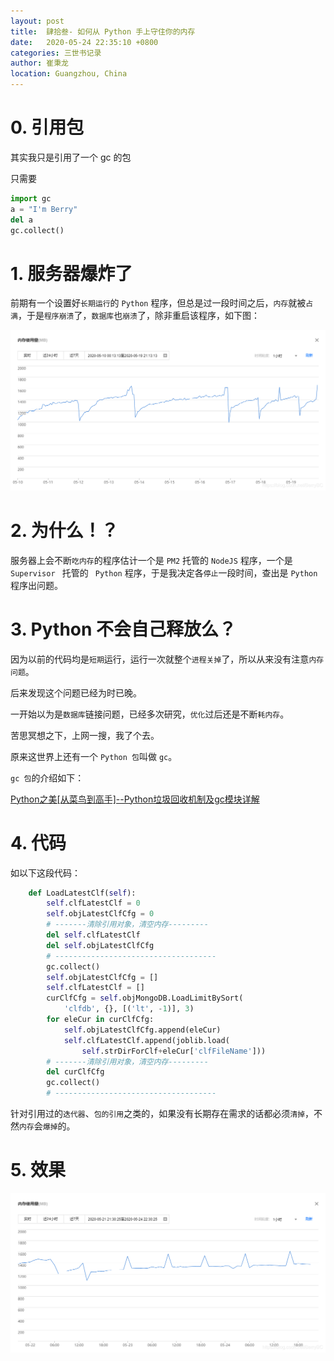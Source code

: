 ```yaml
---
layout: post
title:  肆拾叁- 如何从 Python 手上守住你的内存
date:   2020-05-24 22:35:10 +0800
categories: 三世书记录
author: 崔秉龙
location: Guangzhou, China
---
```



# 0. 引用包

其实我只是引用了一个 gc 的包

只需要

```python
import gc
a = "I'm Berry"
del a
gc.collect()
```

# 1. 服务器爆炸了

前期有一个设置好`长期运行`的 `Python` 程序，但总是过一段时间之后，`内存`就被`占满`，于是`程序崩溃`了，`数据库`也`崩溃`了，除非重启该程序，如下图：

![爆掉的内存](/photo/InPost/43-1.png)

# 2. 为什么！？

服务器上会不断`吃内存`的程序估计一个是 `PM2` 托管的 `NodeJS` 程序，一个是 `Supervisor ` 托管的 ` Python` 程序，于是我决定各`停止`一段时间，查出是 `Python ` 程序出问题。

# 3. Python 不会自己释放么？

因为以前的代码均是`短期`运行，运行一次就整个`进程关掉`了，所以从来没有注意`内存问题`。

后来发现这个问题已经为时已晚。

一开始以为是`数据库`链接问题，已经多次研究，`优化`过后还是不断`耗内存`。

苦思冥想之下，上网一搜，我了个去。

原来这世界上还有一个 `Python 包`叫做 `gc`。

`gc 包`的介绍如下：

[Python之美[从菜鸟到高手]--Python垃圾回收机制及gc模块详解](https://blog.csdn.net/yueguanghaidao/article/details/11274737)

# 4. 代码

如以下这段代码：

```python
    def LoadLatestClf(self):
        self.clfLatestClf = 0
        self.objLatestClfCfg = 0
		# -------清除引用对象，清空内存---------
        del self.clfLatestClf
        del self.objLatestClfCfg
        # ------------------------------------
        gc.collect()
        self.objLatestClfCfg = []
        self.clfLatestClf = []
        curClfCfg = self.objMongoDB.LoadLimitBySort(
            'clfdb', {}, [('lt', -1)], 3)
        for eleCur in curClfCfg:
            self.objLatestClfCfg.append(eleCur)
            self.clfLatestClf.append(joblib.load(
                self.strDirForClf+eleCur['clfFileName']))
		# -------清除引用对象，清空内存---------
        del curClfCfg
        gc.collect()
        # ------------------------------------
```

针对引用过的`迭代器`、`包的引用`之类的，如果没有长期存在需求的话都必须`清掉`，不然`内存`会`爆掉`的。

# 5. 效果

![世界安静了](/photo/InPost/43-2.png)